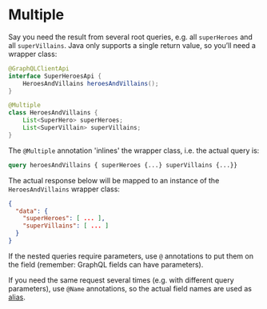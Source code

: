 Multiple
========

Say you need the result from several root queries, e.g. all
`superHeroes` and all `superVillains`. Java only supports a single
return value, so you’ll need a wrapper class:

``` java
@GraphQLClientApi
interface SuperHeroesApi {
    HeroesAndVillains heroesAndVillains();
}

@Multiple
class HeroesAndVillains {
    List<SuperHero> superHeroes;
    List<SuperVillain> superVillains;
}
```

The `@Multiple` annotation 'inlines' the wrapper class, i.e. the actual
query is:

``` graphql
query heroesAndVillains { superHeroes {...} superVillains {...}}
```

The actual response below will be mapped to an instance of the
`HeroesAndVillains` wrapper class:

``` json
{
  "data": {
    "superHeroes": [ ... ],
    "superVillains": [ ... ]
  }
}
```

If the nested queries require parameters, use `@` annotations to put
them on the field (remember: GraphQL fields can have parameters).

If you need the same request several times (e.g. with different query
parameters), use `@Name` annotations, so the actual field names are used
as [alias](#_name_mapping_aliases).